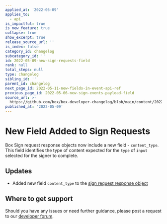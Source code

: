 ```yaml
---
applied_at: '2022-05-09'
applies_to:
  - api
is_impactful: true
is_new_feature: true
collapse: true
show_excerpt: true
release_source_url: ''
is_index: false
category_id: changelog
subcategory_id: ''
id: 2022-05-09-new-sign-requests-field
rank: null
total_steps: null
type: changelog
sibling_id: ''
parent_id: changelog
next_page_id: 2022-05-11-new-fields-in-event-api-ref
previous_page_id: 2022-05-06-new-sign-events-payload-field
source_url: >-
  https://github.com/box/box-developer-changelog/blob/main/content/2022/05-09-new-sign-requests-field.md
published_at: '2022-05-09'
---
```

# New Field Added to Sign Requests

Box Sign request response objects now include a new field - `content_type`. This field identifies the type of content expected for the `type` of `input` selected for the signer to complete.

<!-- more -->

## Updates
* Added new field `content_type` to the [sign request response object][2]

## Where to get support

Should you have any issues or need further guidance, please post a request to
our [developer forum][1].

[1]: https://support.box.com/hc/en-us/community/topics/360001932973-Platform-and-Developer-Forum
[2]: r://sign-request/#param-signers-inputs-content_type